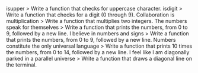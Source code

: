 isupper  >  Write a function that checks for uppercase character.
isdigit > Write a function that checks for a digit (0 through 9).
Collaboration is multiplication > Write a function that multiplies two integers.
 The numbers speak for themselves > Write a function that prints the numbers, from 0 to 9, followed by a new line.
I believe in numbers and signs > Write a function that prints the numbers, from 0 to 9, followed by a new line.
Numbers constitute the only universal language > Write a function that prints 10 times the numbers, from 0 to 14, followed by a new line.
I feel like I am diagonally parked in a parallel universe > Write a function that draws a diagonal line on the terminal.






